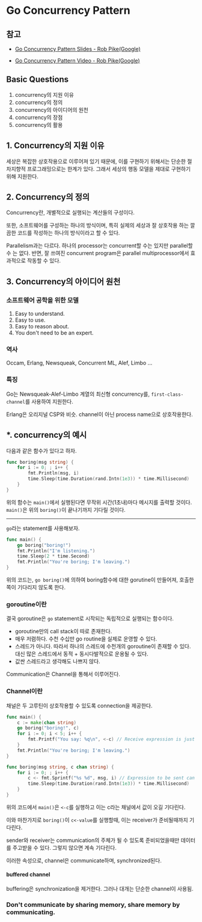 # Go Concurrency Pattern

## 참고

- [Go Concurrency Pattern Slides - Rob Pike(Google)](https://talks.golang.org/2012/concurrency.slide#1)

- [Go Concurrency Pattern Video - Rob Pike(Google)](https://www.youtube.com/watch?v=f6kdp27TYZs)

## Basic Questions

1. concurrency의 지원 이유
2. concurrency의 정의
3. concurrency의 아이디어의 원천
4. concurrency의 장점
5. concurrency의 활용

## 1. Concurrency의 지원 이유

세상은 복잡한 상호작용으로 이루어져 있기 때문에, 이를 구현하기 위해서는 단순한 절차지향적 프로그래밍으로는 한계가 있다. 그래서 세상의 행동 모델을 제대로 구현하기 위해 지원한다.

## 2. Concurrency의 정의

Concurrency란, 개별적으로 실행되는 계산들의 구성이다.

또한, 소프트웨어를 구성하는 하나의 방식이며, 특히 실제의 세상과 잘 상호작용 하는 깔끔한 코드를 작성하는 하나의 방식이라고 할 수 있다.

Parallelism과는 다르다. 하나의 processor는 concurrent할 수는 있지만 parallel할 수 는 없다. 반면, 잘 쓰여진 concurrent program은 parallel multiprocessor에서 효과적으로 작동할 수 있다.

## 3. Concurrency의 아이디어 원천

### 소프트웨어 공학을 위한 모델

1. Easy to understand.
2. Easy to use.
3. Easy to reason about.
4. You don't need to be an expert.

### 역사

Occam, Erlang, Newsqueak, Concurrent ML, Alef, Limbo ...

### 특징

Go는 Newsqueak-Alef-Limbo 계열의 최신형 concurrency를, `first-class-channel`를 사용하여 지원한다.

Erlang은 오리지널 CSP와 비슷. channel이 아닌 process name으로 상호작용한다.

## *. concurrency의 예시

다음과 같은 함수가 있다고 하자.

```go
func boring(msg string) {
    for i := 0; ; i++ {
        fmt.Println(msg, i)
        time.Sleep(time.Duration(rand.Intn(1e3)) * time.Millisecond)
    }
}
```

위의 함수는 `main()`에서 실행된다면 무작위 시간(1초내)마다 메시지를 출력할 것이다. `main()`은 위의 `boring()`이 끝나기까지 기다릴 것이다.

---

`go`라는 statement를 사용해보자.

```go
func main() {
    go boring("boring!")
    fmt.Println("I'm listening.")
    time.Sleep(2 * time.Second)
    fmt.Println("You're boring; I'm leaving.")
}
```

위의 코드는, `go boring()`에 의하여 boring함수에 대한 gorutine이 만들어져, 호출한 쪽이 기다리지 않도록 한다.

### goroutine이란

결국 goroutine은 `go` statement로 시작되는 독립적으로 실행되는 함수이다.

- goroutine만의 call stack이 따로 존재한다.
- 매우 저렴하다. 수천 수십만 go routine을 실제로 운영할 수 있다.
- 스레드가 아니다. 따라서 하나의 스레드에 수천개의 goroutine이 존재할 수 있다. 대신 많은 스레드에서 동적 + 동시다발적으로 운용될 수 있다.
- 값싼 스레드라고 생각해도 나쁘지 않다.

Communication은 Channel을 통해서 이루어진다.

### Channel이란

채널은 두 고루틴이 상호작용할 수 있도록 connection을 제공한다.

```go
func main() {
    c := make(chan string)
    go boring("boring!", c)
    for i := 0; i < 5; i++ {
        fmt.Printf("You say: %q\n", <-c) // Receive expression is just a value.
    }
    fmt.Println("You're boring; I'm leaving.")
}

func boring(msg string, c chan string) {
    for i := 0; ; i++ {
        c <- fmt.Sprintf("%s %d", msg, i) // Expression to be sent can be any suitable value.
        time.Sleep(time.Duration(rand.Intn(1e3)) * time.Millisecond)
    }
}
```

위의 코드에서 `main()`은 `<-c`를 실행하고 이는 c라는 채널에서 값이 오길 기다린다.

이와 마찬가지로 `boring()`이 `c<-value`를 실행할때, 이는 receiver가 준비될때까지 기다린다.

sender와 receiver는 communication의 주체가 될 수 있도록 준비되었을때만 데이터를 주고받을 수 있다. 그렇지 않으면 계속 기다린다.

이러한 속성으로, channel은 communicate하며, synchronized된다.

#### buffered channel

buffering은 synchronization을 제거한다. 그러나 대개는 단순한 channel이 사용됨.

### Don't communicate by sharing memory, share memory by communicating.
